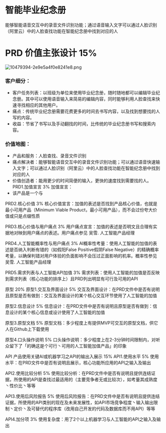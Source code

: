 # 智能毕业纪念册
能够智能语音交互中的录音文件识别功能；通过语音输入文字可以通过人脸识别（阿里云）中的人脸查找功能在智能纪念册中找到对应的人
# PRD 价值主张设计 15%
![10479394-2e9e5a4f0e8241e8.png](https://upload-images.jianshu.io/upload_images/9457665-bf8d87a49b998163.png?imageMogr2/auto-orient/strip%7CimageView2/2/w/1240)
### 客户细分：
- 客户任务列表：以班级为单位来使用毕业纪念册，随时随地都可以编辑毕业纪念册。其中可以使用语音输入来简易的编辑内容，同时能够利用人脸查找来快速寻找相应的其他用户。
- 痛点：传统毕业纪念册需要花费更多的时间去书写内容，以及找到想要找的人写的内容。
- 收益：节省了书写以及手动翻找的时间，比传统的毕业纪念册书写和搜索内容。
### 价值地图：
- 产品和服务：人脸查找、录音文件识别
- 痛点解决者：能够智能语音交互中的录音文件识别功能；可以通过语音快速输入文字；可以通过人脸识别（阿里云）中的人脸查找功能在智能纪念册中找到对应的人
- 价值创造者：能用更少的时间简便的输入，更快的速度找到需要找的人。
PRD1.加值宣言 3%
加值宣言：
- 该产品是一个与

PRD2.核心价值 3%
核心价值宣言：加值的表述是否找到产品核心价值，也就是最小可用产品（Minimum Viable Product，最小可用产品），而不会过份夸大价值或只是点缀性质

PRD3.核心价值与用户痛点 3%
用户痛点宣言：加值的表述是否明文且合理有实据地对映到用户痛点的表述。用户痛点参见 吴雪. 人工智能产品经理

PRD4.人工智能概率性与用户痛点 3%
AI概率性考量：使用人工智能的加值的表述是否纳入判断有错的（如假阳False Positive假阴False Negative）的精确概率考量，以确保判错对用户体验的负面影响不会压过正面影响的机率。概率性参见 吴雪. 人工智能产品经理

PRD5.需求列表与人工智能API加值 3%
需求列表：使用人工智能的加值是否反映到需求列表（核心功能的排序上）且PRD列出明显有可行及可用的API

原型 20%
原型1.交互及界面设计 5%
交互及界面设计：在PRD文件中是否有说明且原型是否有做到：交互及界面设计的某个核心交互环节使用了人工智能的加值

原型2.信息设计 5%
信息设计：在PRD文件中是否有说明且原型是否有做到：信息设计的某个核心信息或设计使用了人工智能的加值

原型3.原型文档 5%
原型文档：多少程度上有提供MVP可交互的原型文档，供它人在Github上下载使用

原型4.口头操作说明 5%
口头操作说明：多少程度上在2-3分钟时间限制内，对听众留下了「的确这是个可行丶可用的人工智能加值产品」的印象

API 产品使用关键AI或机器学习之API的输出入展示 15%
API1.使用水平 5%
使用水平：在PRD文件中是否有说明且展示，核心功能所应用的API之输入及输出

API2.使用比较分析 5%
使用比较分析：在PRD文件中是否有说明且提供连结证据，所使用的API是查找过最适用的（主要竞争者无或比较次），如考量其成熟度丶性价比丶等等

API3.使用后风险报告 5%
使用后风险报告：在PRD文件中是否有说明且提供连结证据，所使用的API类别的现在及未来发展性，如API市场竞争程度丶输入输出限制丶定价丶及可替代的程序库（改用自己开发的代码及数据库而不用API）等等

API4.加分项 3%
使用复杂度：用了2个以上机器学习与人工智能的API之输入及输出
